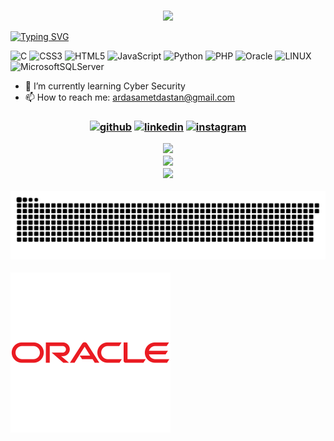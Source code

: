 <br>
<p align="center"><img src="https://i.imgur.com/A6bWGFl.gif"/>



[![Typing SVG](https://readme-typing-svg.herokuapp.com?font=Fira+Code&weight=500&size=24&pause=1000&color=9F0303&width=435&lines=I'm+Samet+Arda+Da%C5%9Ftan;+White+Hat+Hacker)](https://git.io/typing-svg)


![C](https://img.shields.io/badge/c-%2300599C.svg?style=for-the-badge&logo=c&logoColor=white) ![CSS3](https://img.shields.io/badge/css3-%231572B6.svg?style=for-the-badge&logo=css3&logoColor=white) ![HTML5](https://img.shields.io/badge/html5-%23E34F26.svg?style=for-the-badge&logo=html5&logoColor=white) ![JavaScript](https://img.shields.io/badge/javascript-%23323330.svg?style=for-the-badge&logo=javascript&logoColor=%23F7DF1E) ![Python](https://img.shields.io/badge/python-3670A0?style=for-the-badge&logo=python&logoColor=ffdd54) ![PHP](https://img.shields.io/badge/php-%23777BB4.svg?style=for-the-badge&logo=php&logoColor=white) ![Oracle](https://img.shields.io/badge/Oracle-F80000?style=for-the-badge&logo=oracle&logoColor=white) ![LINUX](https://img.shields.io/badge/Linux-FCC624?style=for-the-badge&logo=linux&logoColor=black) ![MicrosoftSQLServer](https://img.shields.io/badge/Microsoft%20SQL%20Server-CC2927?style=for-the-badge&logo=microsoft%20sql%20server&logoColor=white)

- 🌱 I’m currently learning Cyber Security 
- 📫 How to reach me: ardasametdastan@gmail.com 

<h3 align="center">
  
[<img src='https://cdn.jsdelivr.net/npm/simple-icons@3.0.1/icons/github.svg' alt='github' height='40'>](https://github.com/ardasametdastan)  [<img src='https://cdn.jsdelivr.net/npm/simple-icons@3.0.1/icons/linkedin.svg' alt='linkedin' height='40'>](https://www.linkedin.com/in/ardasametdastan/)  [<img src='https://cdn.jsdelivr.net/npm/simple-icons@3.0.1/icons/instagram.svg' alt='instagram' height='40'>](https://www.instagram.com/sametarda_/)  


![](https://github-readme-stats.vercel.app/api?username=ardasametdastan&theme=dark&hide_border=false&include_all_commits=false&count_private=false)<br/>
![](https://github-readme-streak-stats.herokuapp.com/?user=ardasametdastan&theme=dark&hide_border=false)<br/>
![](https://github-readme-stats.vercel.app/api/top-langs/?username=ardasametdastan&theme=dark&hide_border=false&include_all_commits=false&count_private=false&layout=compact)


![huabin's snake gif](https://github.com/huabin/huabin/blob/output/github-contribution-grid-snake.svg)



<p align = "left"> <img src = "https://raw.githubusercontent.com/devicons/devicon/master/icons/oracle/oracle-original.svg" alt = "oracle" genişlik = "40" yükseklik = "40"/> </a> <a href = "https://www.python.org" target = "_blank" rel = "noreferrer"> 
